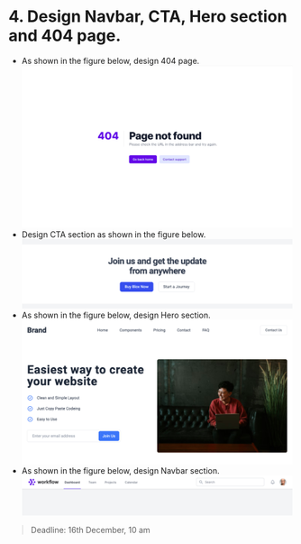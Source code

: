 # 4. Design Navbar, CTA, Hero section and 404 page.
* As shown in the figure below, design 404 page.
   ![404](./404.png)
* Design CTA section as shown in the figure below.
   ![cta](./cta.png)
* As shown in the figure below, design Hero section.
   ![hero](./hero.png)
* As shown in the figure below, design Navbar section.
   ![nav](./nav.png)
> Deadline: 16th December, 10 am